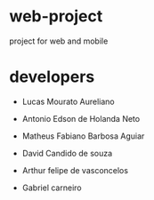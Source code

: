 # web-project
project for web and mobile

# developers 

- Lucas Mourato Aureliano

- Antonio Edson de Holanda Neto

- Matheus Fabiano Barbosa Aguiar

- David Candido de souza

- Arthur felipe de vasconcelos

- Gabriel carneiro
